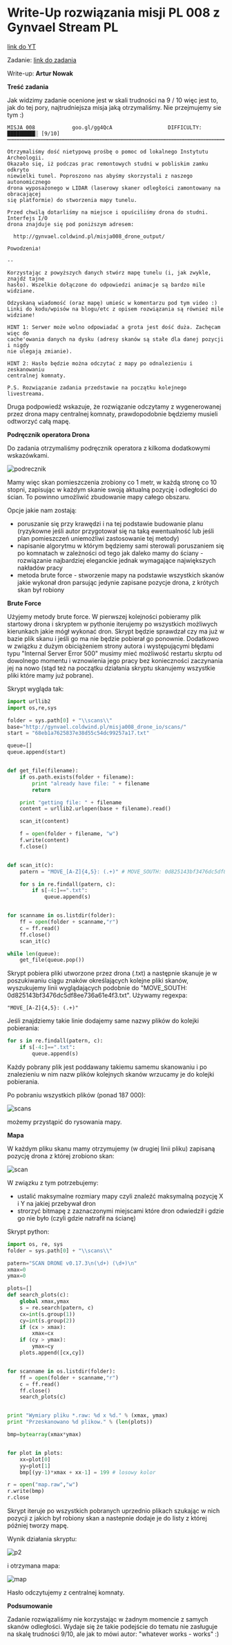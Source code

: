 # Write-Up rozwiązania misji PL 008 z Gynvael Stream PL
[link do YT](https://www.youtube.com/watch?v=3hGK87NTXmw)

Zadanie: [link do zadania](http://gynvael.vexillium.org/ext/70809d8a8c51f6963a882f906dd21c18bd37428b_misja008.txt)

Write-up: **Artur Nowak**



**Treść zadania**

Jak widzimy zadanie ocenione jest w skali trudności na 9 / 10 więc jest to, jak do tej pory, najtrudniejsza misja jaką otrzymaliśmy. Nie przejmujemy sie tym :)

```
MISJA 008            goo.gl/gg4QcA                  DIFFICULTY: █████████░ [9/10]
┅┅┅┅┅┅┅┅┅┅┅┅┅┅┅┅┅┅┅┅┅┅┅┅┅┅┅┅┅┅┅┅┅┅┅┅┅┅┅┅┅┅┅┅┅┅┅┅┅┅┅┅┅┅┅┅┅┅┅┅┅┅┅┅┅┅┅┅┅┅┅┅┅┅┅┅┅┅┅┅┅

Otrzymaliśmy dość nietypową prośbę o pomoc od lokalnego Instytutu Archeologii.
Okazało się, iż podczas prac remontowych studni w pobliskim zamku odkryto
niewielki tunel. Poproszono nas abyśmy skorzystali z naszego autonomicznego
drona wyposażonego w LIDAR (laserowy skaner odległości zamontowany na obracającej
się platformie) do stworzenia mapy tunelu.

Przed chwilą dotarliśmy na miejsce i opuściliśmy drona do studni. Interfejs I/O
drona znajduje się pod poniższym adresem:

  http://gynvael.coldwind.pl/misja008_drone_output/

Powodzenia!

--

Korzystając z powyższych danych stwórz mapę tunelu (i, jak zwykle, znajdź tajne
hasło). Wszelkie dołączone do odpowiedzi animacje są bardzo mile widziane.

Odzyskaną wiadomość (oraz mapę) umieśc w komentarzu pod tym video :)
Linki do kodu/wpisów na blogu/etc z opisem rozwiązania są również mile widziane!

HINT 1: Serwer może wolno odpowiadać a grota jest dość duża. Zachęcam więc do
cache'owania danych na dysku (adresy skanów są stałe dla danej pozycji i nigdy
nie ulegają zmianie).

HINT 2: Hasło będzie można odczytać z mapy po odnalezieniu i zeskanowaniu
centralnej komnaty.

P.S. Rozwiązanie zadania przedstawie na początku kolejnego livestreama.
```

Druga podpowiedź wskazuje, że rozwiązanie odczytamy z wygenerowanej przez drona mapy centralnej komnaty, prawdopodobnie będziemy musieli odtworzyć całą mapę.



**Podręcznik operatora Drona**

Do zadania otrzymaliśmy podręcznik operatora z kilkoma dodatkowymi wskazówkami.


  ![podrecznik](https://github.com/nowakartur/GynvaelMissions/raw/master/PL008/img/podrecznik.png)

Mamy więc skan pomieszczenia zrobiony co 1 metr, w każdą stronę co 10 stopni, zapisując w każdym skanie swoją aktualną pozycję i odległości do ścian. To powinno umożliwić zbudowanie mapy całego obszaru.

Opcje jakie nam zostają:
- poruszanie się przy krawędzi i na tej podstawie budowanie planu (ryzykowne jeśli autor przygotował się na taką ewentualność lub jeśli plan pomieszczeń uniemożliwi zastosowanie tej metody)
- napisanie algorytmu w którym będziemy sami sterowali poruszaniem się po komnatach w zależności od tego jak daleko mamy do ściany - rozwiązanie najbardziej eleganckie jednak wymagające największych nakładów pracy
- metoda brute force - stworzenie mapy na podstawie wszystkich skanów jakie wykonał dron parsując jedynie zapisane pozycje drona, z krótych skan był robiony

**Brute Force**

Użyjemy metody brute force. W pierwszej kolejności pobieramy plik startowy drona i skryptem w pythonie iterujemy po wszystkich możliwych kierunkach jakie mógł wykonać dron.
Skrypt będzie sprawdzał czy ma już w bazie plik skanu i jeśli go ma nie będzie pobierał go ponownie.
Dodatkowo w związku z dużym obiciążeniem strony autora i występującymi błędami typu "Internal Server Error 500" musimy mieć możliwość restartu skrptu od dowolnego momentu i wznowienia jego pracy bez konieczności zaczynania jej na nowo (stąd też na początku działania skryptu skanujemy wszystkie pliki które mamy już pobrane).

Skrypt wygląda tak:


```python
import urllib2
import os,re,sys

folder = sys.path[0] + "\\scans\\"
base="http://gynvael.coldwind.pl/misja008_drone_io/scans/"
start = "68eb1a7625837e38d55c54dc99257a17.txt"

queue=[]
queue.append(start)


def get_file(filename):
    if os.path.exists(folder + filename):
        print "already have file: " + filename
        return

    print "getting file: " + filename
    content = urllib2.urlopen(base + filename).read()

    scan_it(content)

    f = open(folder + filename, "w")
    f.write(content)
    f.close()


def scan_it(c):
    patern = "MOVE_[A-Z]{4,5}: (.+)" # MOVE_SOUTH: 0d825143bf3476dc5df8ee736a61e4f3.txt

    for s in re.findall(patern, c):
        if s[-4:]==".txt":
            queue.append(s)


for scanname in os.listdir(folder):
    ff = open(folder + scanname,"r")
    c = ff.read()
    ff.close()
    scan_it(c)

while len(queue):
    get_file(queue.pop())

```



Skrypt pobiera pliki utworzone przez drona (.txt) a następnie skanuje je w poszukiwaniu ciągu znaków określających kolejne pliki skanów, wyszukujemy linii wyglądających podobnie do "MOVE_SOUTH: 0d825143bf3476dc5df8ee736a61e4f3.txt". Używamy regexpa:
```
"MOVE_[A-Z]{4,5}: (.+)"
```


Jeśli znajdziemy takie linie dodajemy same nazwy plików do kolejki pobierania:

```python
for s in re.findall(patern, c):
    if s[-4:]==".txt":
        queue.append(s)
```

Każdy pobrany plik jest poddawany takiemu samemu skanowaniu i po znalezieniu w nim nazw plików kolejnych skanów wrzucamy je do kolejki pobierania.


Po pobraniu wszystkich plików (ponad 187 000):

![scans](https://github.com/nowakartur/GynvaelMissions/raw/master/PL008/img/scans.png)

możemy przystąpić do rysowania mapy.


**Mapa**

W każdym pliku skanu mamy otrzymujemy (w drugiej linii pliku) zapisaną pozycję drona z której zrobiono skan:

![scan](https://github.com/nowakartur/GynvaelMissions/raw/master/PL008/img/scan.png)

W związku z tym potrzebujemy:
- ustalić maksymalne rozmiary mapy czyli znaleźć maksymalną pozycję X i Y na jakiej przebywał dron
- strorzyć bitmapę z zaznaczonymi miejscami które dron odwiedził i gdzie go nie było (czyli gdzie natrafił na ścianę)


Skrypt python:

```python
import os, re, sys
folder = sys.path[0] + "\\scans\\"

patern="SCAN DRONE v0.17.3\n(\d+) (\d+)\n"
xmax=0
ymax=0

plots=[]
def search_plots(c):
    global xmax,ymax
    s = re.search(patern, c)
    cx=int(s.group(1))
    cy=int(s.group(2))
    if (cx > xmax):
        xmax=cx
    if (cy > ymax):
        ymax=cy
    plots.append([cx,cy])


for scanname in os.listdir(folder):
    ff = open(folder + scanname,"r")
    c = ff.read()
    ff.close()
    search_plots(c)


print "Wymiary pliku *.raw: %d x %d." % (xmax, ymax)
print "Przeskanowano %d plikow." % (len(plots))

bmp=bytearray(xmax*ymax)


for plot in plots:
    xx=plot[0]
    yy=plot[1]
    bmp[(yy-1)*xmax + xx-1] = 199 # losowy kolor

r = open("map.raw","w")
r.write(bmp)
r.close

```

Skrypt iteruje po wszystkich pobranych uprzednio plikach szukając w nich pozycji z jakich był robiony skan a nastepnie dodaje je do listy z której później tworzy mapę.

Wynik działania skryptu:

![p2](https://github.com/nowakartur/GynvaelMissions/raw/master/PL008/img/p2.png)

i otrzymana mapa:

![map](https://github.com/nowakartur/GynvaelMissions/raw/master/PL008/img/map.png)

Hasło odczytujemy z centralnej komnaty.


**Podsumowanie**

Zadanie rozwiązaliśmy nie korzystając w żadnym momencie z samych skanów odległości. Wydaje się że takie podejście do tematu nie zasługuje na skalę trudności 9/10, ale jak to mówi autor: "whatever works - works" :)

